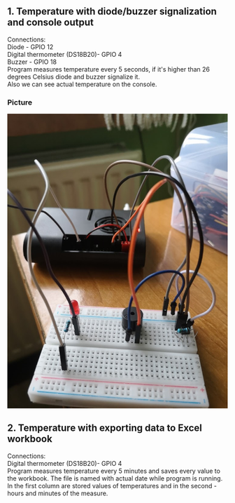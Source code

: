 ## 1. Temperature with diode/buzzer signalization and console output
Connections:     
Diode - GPIO 12     
Digital thermometer (DS18B20)- GPIO 4     
Buzzer - GPIO 18    
Program measures temperature every 5 seconds, if it's higher than 26 degrees Celsius diode and buzzer signalize it.    
Also we can see actual temperature on the console.    
### Picture
![alt text](https://github.com/michal3pol/RaspberryPi-Projects/blob/main/Temperature/images/image1.jpg) 

## 2. Temperature with exporting data to Excel workbook
Connections:    
Digital thermometer (DS18B20)- GPIO 4     
Program measures temperature every 5 minutes and saves every value to the workbook. The file is named with actual date while program is running.    
In the first column are stored values of temperatures and in the second - hours and minutes of the measure.    
